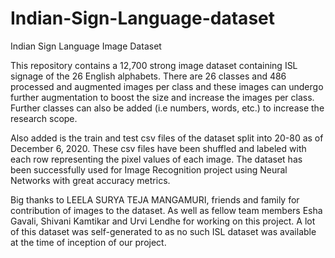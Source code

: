 # Indian-Sign-Language-dataset
Indian Sign Language Image Dataset

This repository contains a 12,700 strong image dataset containing ISL signage of the 26 English alphabets. 
There are 26 classes and 486 processed and augmented images per class and these images can undergo further augmentation to boost the size and increase the images per class.
Further classes can also be added (i.e numbers, words, etc.) to increase the research scope.

Also added is the train and test csv files of the dataset split into 20-80 as of December 6, 2020. These csv files have been shuffled and labeled with each row representing the pixel values of each image.
The dataset has been successfully used for Image Recognition project using Neural Networks with great accuracy metrics.

Big thanks to LEELA SURYA TEJA MANGAMURI, friends and family for contribution of images to the dataset. 
As well as fellow team members Esha Gavali, Shivani Kamtikar and Urvi Lendhe for working on this project.
A lot of this dataset was self-generated to as no such ISL dataset was available at the time of inception of our project.


